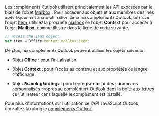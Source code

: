 Les compléments Outlook utilisent principalement les API exposées par le biais de l’objet [Mailbox](/javascript/api/outlook/office.mailbox) . Pour accéder aux objets et aux membres destinés spécifiquement à une utilisation dans les compléments Outlook, tels que l’objet [Item](../reference/objectmodel/preview-requirement-set/office.context.mailbox.item.md), utilisez la propriété [mailbox](../reference/objectmodel/preview-requirement-set/office.context.mailbox.md) de l’objet **Context** pour accéder à l’objet **Mailbox**, comme illustré dans la ligne de code suivante.

```js
// Access the Item object.
var item = Office.context.mailbox.item;

```

De plus, les compléments Outlook peuvent utiliser les objets suivants :

-  Objet **Office** : pour l’initialisation.

-  Objet **Context** : pour l’accès au contenu et aux propriétés de langue d’affichage.

-  Objet **RoamingSettings** : pour l’enregistrement des paramètres personnalisés propres au complément Outlook dans la boîte aux lettres de l’utilisateur dans laquelle le complément est installé.

Pour plus d’informations sur l’utilisation de l’API JavaScript Outlook, consultez la rubrique [compléments Outlook](../outlook/outlook-add-ins-overview.md).